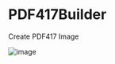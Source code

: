 # PDF417Builder
Create PDF417 Image

![image](http://www.hanmingjie.com/githubvideo/PDF417Builder.gif)
